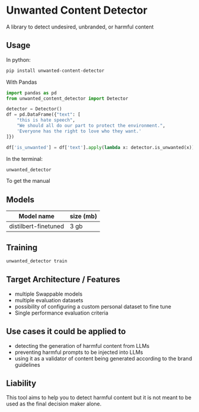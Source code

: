 # Unwanted Content Detector

A library to detect undesired, unbranded, or harmful content

## Usage

In python:


```sh
pip install unwanted-content-detector
```

With Pandas

```py
import pandas as pd
from unwanted_content_detector import Detector

detector = Detector()
df = pd.DataFrame({"text": [
    "this is hate speech",
    "We should all do our part to protect the environment.",
    'Everyone has the right to love who they want.'
]})

df['is_unwanted'] = df['text'].apply(lambda x: detector.is_unwanted(x))
```

In the terminal:

```sh
unwanted_detector 
```


To get the manual

## Models

| Model name            | size (mb) 
|-----------------------|-----------
| distilbert-finetuned | 3 gb

## Training 

```py
unwanted_detector train
```

## Target Architecture / Features 

- multiple Swappable models
- multiple evaluation datasets
- possibility of configuring a custom personal dataset to fine tune
- Single performance evaluation criteria

## Use cases it could be applied to

- detecting the generation of harmful content from LLMs
- preventing harmful prompts to be injected into LLMs
- using it as a validator of content being generated according to the brand guidelines


## Liability

This tool aims to help you to detect harmful content but it is not meant to be used as the final decision maker alone. 
